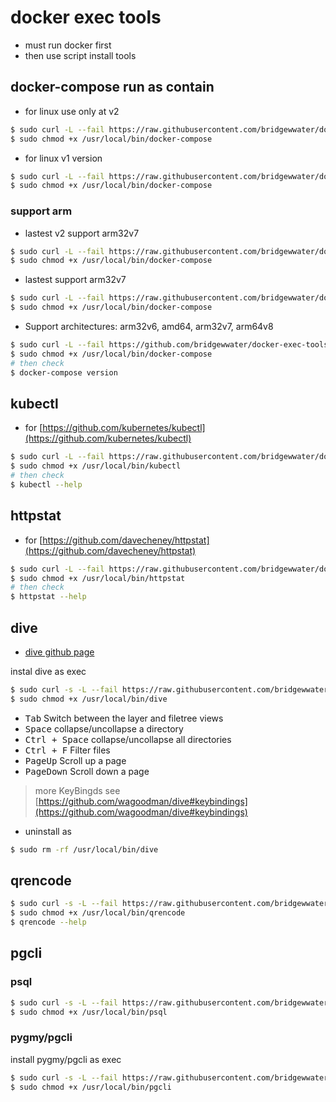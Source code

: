 # docker exec tools

- must run docker first
- then use script install tools

## docker-compose run as contain

- for linux use only at v2

```sh
$ sudo curl -L --fail https://raw.githubusercontent.com/bridgewwater/docker-exec-tools/main/docker-compose/2.11.2-v2/run.sh -o /usr/local/bin/docker-compose
$ sudo chmod +x /usr/local/bin/docker-compose
```

- for linux v1 version

```sh
$ sudo curl -L --fail https://raw.githubusercontent.com/bridgewwater/docker-exec-tools/main/docker-compose/1.24.1/run.sh -o /usr/local/bin/docker-compose
$ sudo chmod +x /usr/local/bin/docker-compose
```

### support arm

- lastest v2 support arm32v7

```bash
$ sudo curl -L --fail https://raw.githubusercontent.com/bridgewwater/docker-exec-tools/main/docker-compose/arm/arm32v7-v2/run.sh -o /usr/local/bin/docker-compose
$ sudo chmod +x /usr/local/bin/docker-compose
```

- lastest support arm32v7

```sh
$ sudo curl -L --fail https://raw.githubusercontent.com/bridgewwater/docker-exec-tools/main/docker-compose/arm/arm32v7-latest/run.sh -o /usr/local/bin/docker-compose
$ sudo chmod +x /usr/local/bin/docker-compose
```

- Support architectures: arm32v6, amd64, arm32v7, arm64v8

```sh
$ sudo curl -L --fail https://github.com/bridgewwater/docker-exec-tools/releases/download/v1.26.0-arm-ls5/run.sh -o /usr/local/bin/docker-compose
$ sudo chmod +x /usr/local/bin/docker-compose
# then check
$ docker-compose version
```

## kubectl

- for [https://github.com/kubernetes/kubectl](https://github.com/kubernetes/kubectl)

```sh
$ sudo curl -L --fail https://raw.githubusercontent.com/bridgewwater/docker-exec-tools/main/kubectl/latest/run.sh -o /usr/local/bin/kubectl
$ sudo chmod +x /usr/local/bin/kubectl
# then check
$ kubectl --help
```

## httpstat

- for [https://github.com/davecheney/httpstat](https://github.com/davecheney/httpstat)

```bash
$ sudo curl -L --fail https://raw.githubusercontent.com/bridgewwater/docker-exec-tools/main/httpstat/latest/run.sh -o /usr/local/bin/httpstat
$ sudo chmod +x /usr/local/bin/httpstat
# then check
$ httpstat --help
```

## dive

- [dive github page](https://github.com/wagoodman/dive)

instal dive as exec

```sh
$ sudo curl -s -L --fail https://raw.githubusercontent.com/bridgewwater/docker-exec-tools/main/dive/v0.9.2/run.sh -o /usr/local/bin/dive
$ sudo chmod +x /usr/local/bin/dive
```

- <kbd>Tab</kbd>  Switch between the layer and filetree views
- <kbd>Space</kbd> collapse/uncollapse a directory
- <kbd>Ctrl + Space</kbd>  collapse/uncollapse all directories
- <kbd>Ctrl + F</kbd> Filter files
- <kbd>PageUp</kbd> Scroll up a page
- <kbd>PageDown</kbd> Scroll down a page

> more KeyBingds see [https://github.com/wagoodman/dive#keybindings](https://github.com/wagoodman/dive#keybindings)

- uninstall as

```sh
$ sudo rm -rf /usr/local/bin/dive
```

## qrencode

```bash
$ sudo curl -s -L --fail https://raw.githubusercontent.com/bridgewwater/docker-exec-tools/main/qrencode/latest/run.sh -o /usr/local/bin/qrencode
$ sudo chmod +x /usr/local/bin/qrencode
$ qrencode --help
```

## pgcli

### psql

```bash
$ sudo curl -s -L --fail https://raw.githubusercontent.com/bridgewwater/docker-exec-tools/main/pgcli/psql/9.6.16-alpine/run.sh -o /usr/local/bin/psql
$ sudo chmod +x /usr/local/bin/psql
```

### pygmy/pgcli

install pygmy/pgcli as exec

```bash
$ sudo curl -s -L --fail https://raw.githubusercontent.com/bridgewwater/docker-exec-tools/main/pgcli/pygmy/run.sh -o /usr/local/bin/pgcli
$ sudo chmod +x /usr/local/bin/pgcli
```
